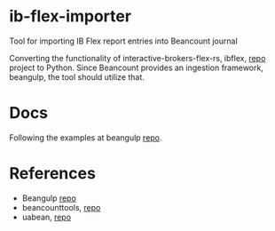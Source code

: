 # ib-flex-importer
Tool for importing IB Flex report entries into Beancount journal

Converting the functionality of interactive-brokers-flex-rs, ibflex, [repo](https://github.com/alensiljak/interactive-brokers-flex-rs) project to Python.
Since Beancount provides an ingestion framework, beangulp, the tool should utilize that.

# Docs
Following the examples at beangulp [repo](https://github.com/beancount/beangulp/tree/master/examples/).

# References
- Beangulp [repo](https://github.com/beancount/beangulp)
- beancounttools, [repo](https://github.com/tarioch/beancounttools)
- uabean, [repo](https://github.com/OSadovy/uabean/)

